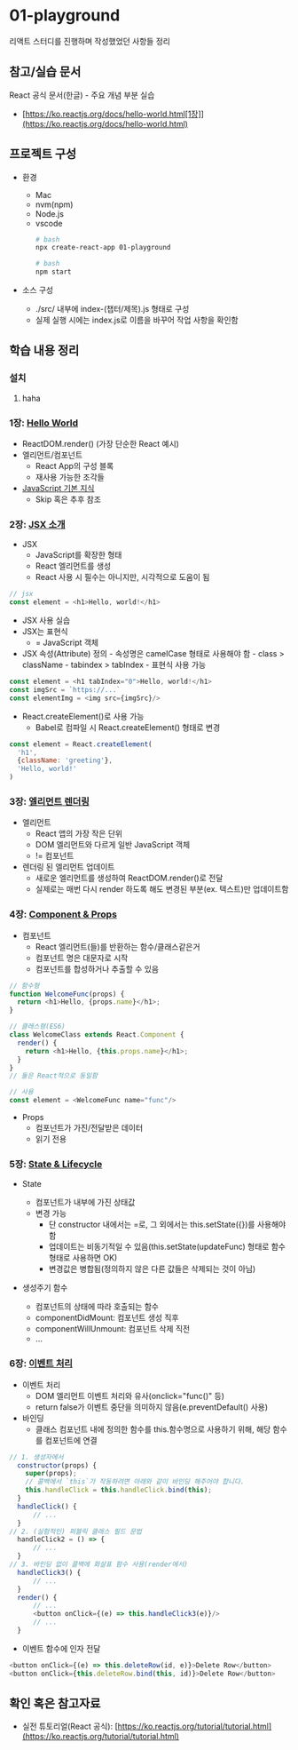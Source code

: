 # 01-playground
리액트 스터디를 진행하며 작성했었던 사항들 정리

## 참고/실습 문서
React 공식 문서(한글) - 주요 개념 부분 실습
  - [https://ko.reactjs.org/docs/hello-world.html[1장]](https://ko.reactjs.org/docs/hello-world.html)

## 프로젝트 구성
- 환경
  - Mac
  - nvm(npm)
  - Node.js
  - vscode
    ```bash
    # bash
    npx create-react-app 01-playground
    ```
    ```bash
    # bash
    npm start
    ```

- 소스 구성
  - ./src/ 내부에 index-(챕터/제목).js 형태로 구성
  - 실제 실행 시에는 index.js로 이름을 바꾸어 작업 사항을 확인함
  
## 학습 내용 정리

### 설치
1. haha
### 1장: [Hello World](https://ko.reactjs.org/docs/hello-world.html)
- ReactDOM.render()  (가장 단순한 React 예시)
- 엘리먼트/컴포넌트
    - React App의 구성 블록
    - 재사용 가능한 조각들
- [JavaScript 기본 지식](https://developer.mozilla.org/ko/docs/A_re-introduction_to_JavaScript)
    - Skip 혹은 추후 참조

### 2장: [JSX 소개](https://ko.reactjs.org/docs/introducing-jsx.html)
- JSX
    - JavaScript를 확장한 형태
    - React 엘리먼트를 생성
    - React 사용 시 필수는 아니지만, 시각적으로 도움이 됨
```javascript
// jsx
const element = <h1>Hello, world!</h1>
```
- JSX 사용 실습
- JSX는 표현식
    - = JavaScript 객체
- JSX 속성(Attribute) 정의
		- 속성명은 camelCase 형태로 사용해야 함
		    - class > className
				- tabindex > tabIndex
		- 표현식 사용 가능
```javascript
const element = <h1 tabIndex="0">Hello, world!</h1>
const imgSrc = `https://...`
const elementImg = <img src={imgSrc}/>
```
- React.createElement()로 사용 가능
    - Babel로 컴파일 시 React.createElement() 형태로 변경
```javascript
const element = React.createElement(
  'h1',
  {className: 'greeting'},
  'Hello, world!'
)
```

### 3장: [엘리먼트 렌더링](https://ko.reactjs.org/docs/rendering-elements.html)
- 엘리먼트
    - React 앱의 가장 작은 단위
    - DOM 엘리먼트와 다르게 일반 JavaScript 객체
    - != 컴포넌트
- 렌더링 된 엘리먼트 업데이트
    - 새로운 엘리먼트를 생성하여 ReactDOM.render()로 전달
    - 실제로는 매번 다시 render 하도록 해도 변경된 부분(ex. 텍스트)만 업데이트함

### 4장: [Component & Props](https://ko.reactjs.org/docs/components-and-props.html)
- 컴포넌트
    - React 엘리먼트(들)를 반환하는 함수/클래스같은거
    - 컴포넌트 명은 대문자로 시작
    - 컴포넌트를 합성하거나 추출할 수 있음
```javascript
// 함수형
function WelcomeFunc(props) {
  return <h1>Hello, {props.name}</h1>;
}

// 클래스형(ES6)
class WelcomeClass extends React.Component {
  render() {
    return <h1>Hello, {this.props.name}</h1>;
  }
}
// 둘은 React적으로 동일함

// 사용
const element = <WelcomeFunc name="func"/>
```
- Props
    - 컴포넌트가 가진/전달받은 데이터
    - 읽기 전용

### 5장: [State & Lifecycle](https://ko.reactjs.org/docs/state-and-lifecycle.html)
- State
    - 컴포넌트가 내부에 가진 상태값
    - 변경 가능
        - 단 constructor 내에서는 =로, 그 외에서는 this.setState({})를 사용해야함
        - 업데이트는 비동기적일 수 있음(this.setState(updateFunc) 형태로 함수형태로 사용하면 OK)
        - 변경값은 병합됨(정의하지 않은 다른 값들은 삭제되는 것이 아님)

- 생성주기 함수
    - 컴포넌트의 상태에 따라 호출되는 함수
    - componentDidMount: 컴포넌트 생성 직후
    - componentWillUnmount: 컴포넌트 삭제 직전
    - ...

### 6장: [이벤트 처리](https://ko.reactjs.org/docs/handling-events.html)
- 이벤트 처리
    - DOM 엘리먼트 이벤트 처리와 유사(onclick="func()" 등)
    - return false가 이벤트 중단을 의미하지 않음(e.preventDefault() 사용)
- 바인딩
    - 클래스 컴포넌트 내에 정의한 함수를 this.함수명으로 사용하기 위해, 해당 함수를 컴포넌트에 연결
```javascript
// 1. 생성자에서
  constructor(props) {
    super(props);
    // 콜백에서 `this`가 작동하려면 아래와 같이 바인딩 해주어야 합니다.
    this.handleClick = this.handleClick.bind(this);
  }
  handleClick() {
      // ...
  }
// 2. (실험적인) 퍼블릭 클래스 필드 문법
  handleClick2 = () => {
      // ...
  }
// 3. 바인딩 없이 콜백에 화살표 함수 사용(render에서)
  handleClick3() {
      // ...
  }
  render() {
      // ...
      <button onClick={(e) => this.handleClick3(e)}/>
      // ...
  }
```
- 이벤트 함수에 인자 전달
```javascript
<button onClick={(e) => this.deleteRow(id, e)}>Delete Row</button>
<button onClick={this.deleteRow.bind(this, id)}>Delete Row</button>
```

## 확인 혹은 참고자료
- 실전 튜토리얼(React 공식): [https://ko.reactjs.org/tutorial/tutorial.html](https://ko.reactjs.org/tutorial/tutorial.html)
